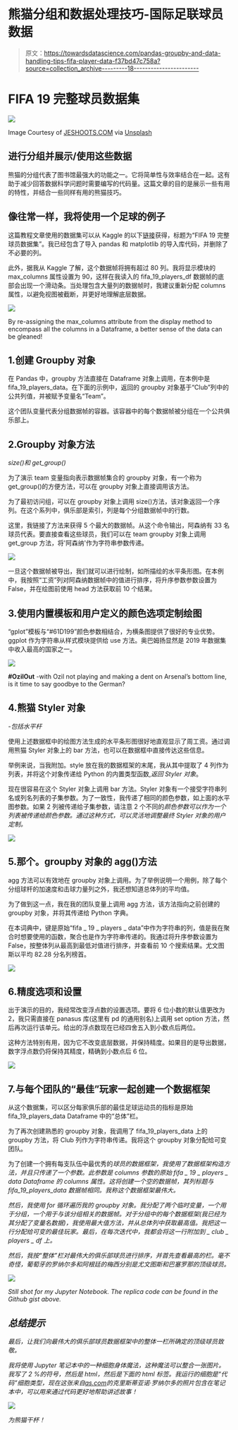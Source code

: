 # 熊猫分组和数据处理技巧-国际足联球员数据

> 原文：<https://towardsdatascience.com/pandas-groupby-and-data-handling-tips-fifa-player-data-f37bd47c758a?source=collection_archive---------18----------------------->

# FIFA 19 完整球员数据集

![](img/a66a33a1d6bb727f679ecabe38cb3c3f.png)

Image Courtesy of [JESHOOTS.COM](https://unsplash.com/@jeshoots) via [Unsplash](https://unsplash.com/photos/eCktzGjC-iU)

## 进行分组并展示/使用这些数据

熊猫的分组代表了图书馆最强大的功能之一。它将简单性与效率结合在一起。这有助于减少回答数据科学问题时需要编写的代码量。这篇文章的目的是展示一些有用的特性，并结合一些同样有用的熊猫技巧。

## 像往常一样，我将使用一个足球的例子

这篇教程文章使用的数据集可以从 Kaggle 的以下[链接](https://www.kaggle.com/karangadiya/fifa19)获得，标题为“FIFA 19 完整球员数据集”。我已经包含了导入 pandas 和 matplotlib 的导入库代码，并删除了不必要的列。

此外，据我从 Kaggle 了解，这个数据帧将拥有超过 80 列。我将显示模块的 max_columns 属性设置为 90，这样在我读入的 fifa_19_players_df 数据帧的底部会出现一个滑动条。当处理包含大量列的数据帧时，我建议重新分配 columns 属性，以避免视图被截断，并更好地理解底层数据。

![](img/212cd96dd284cc823294bd2ff68d2c28.png)

By re-assigning the max_columns attribute from the display method to encompass all the columns in a Dataframe, a better sense of the data can be gleaned!

## 1.创建 Groupby 对象

在 Pandas 中，groupby 方法直接在 Dataframe 对象上调用，在本例中是 fifa_19_players_data。在下面的示例中，返回的 groupby 对象基于“Club”列中的公共列值，并被赋予变量名“Team”。

这个团队变量代表分组数据帧的容器。该容器中的每个数据帧被分组在一个公共俱乐部上。

## 2.Groupby 对象方法

*size()和 get_group()*

为了演示 team 变量指向表示数据帧集合的 groupby 对象，有一个称为 get_group()的方便方法，可以在 groupby 对象上直接调用该方法。

为了最初访问组，可以在 groupby 对象上调用 size()方法，该对象返回一个序列。在这个系列中，俱乐部是索引，列是每个分组数据帧中的行数。

这里，我链接了方法来获得 5 个最大的数据帧。从这个命令输出，阿森纳有 33 名球员代表。要直接查看这些球员，我们可以在 team groupby 对象上调用 get_group 方法，将'阿森纳'作为字符串参数传递。

![](img/4030cdfc6831ce19c0a9fd76d2e9fe11.png)

一旦这个数据帧被导出，我们就可以进行绘制，如所描绘的水平条形图。在本例中，我按照“工资”列对阿森纳数据帧中的值进行排序，将升序参数参数设置为 False，并在绘图前使用 head 方法获取前 10 个结果。

## 3.使用内置模板和用户定义的颜色选项定制绘图

“gplot”模板与“#61D199”颜色参数相结合，为横条图提供了很好的专业优势。ggplot 作为字符串从样式模块提供给 use 方法。奥巴姆扬显然是 2019 年数据集中收入最高的国家之一。

![](img/ffe154721be0d820b7652de9e23c80cd.png)

**#OzilOut** -with Ozil not playing and making a dent on Arsenal’s bottom line, is it time to say goodbye to the German?

## 4.熊猫 Styler 对象

*-包括水平杆*

使用上述数据框中的绘图方法生成的水平条形图很好地直观显示了周工资。通过调用熊猫 Styler 对象上的 bar 方法，也可以在数据框中直接传达这些信息。

举例来说，当我附加。style 放在我的数据框架的末尾，我从其中提取了 4 列作为列表，并将这个对象传递给 Python 的内置类型函数,*返回 Styler 对象*。

现在很容易在这个 Styler 对象上调用 bar 方法。Styler 对象有一个接受字符串列名或列名列表的子集参数。为了一致性，我传递了相同的颜色参数，如上面的水平图参数。如果 2 列被传递给子集参数，请注意 2 个不同的*颜色参数可以作为一个列表被传递给颜色参数。通过这种方式，可以灵活地调整最终 Styler 对象的用户定制。*

![](img/8f0e92ab18c142cbd1698829d8f605d7.png)

## 5.那个。groupby 对象的 agg()方法

agg 方法可以有效地在 groupby 对象上调用。为了举例说明一个用例，除了每个分组球杆的加速度和击球力量列之外，我还想知道总体列的平均值。

为了做到这一点，我在我的团队变量上调用 agg 方法，该方法指向之前创建的 groupby 对象，并将其传递给 Python 字典。

在本词典中，键是原始“fifa _ 19 _ players _ data”中作为字符串的列，值是我在聚合时想要使用的函数，聚合也是作为字符串传递的。我通过将升序参数设置为 False，按整体列从最高到最低对值进行排序，并查看前 10 个搜索结果。尤文图斯以平均 82.28 分名列榜首。

![](img/b465fdd291d8a349b6da43b54da010e5.png)

## 6.精度选项和设置

出于演示的目的，我经常改变浮点数的设置选项。要将 6 位小数的默认值更改为 2，我只需直接在 panasus 库(这里有 pd 的通用别名)上调用 set option 方法，然后再次运行该单元。给出的浮点数现在已经四舍五入到小数点后两位。

这种方法特别有用，因为它不改变底层数据，并保持精度。如果目的是导出数据，数字浮点数仍将保持其精度，精确到小数点后 6 位。

![](img/ea56d51629cf23af63aa76b3ab46cbb1.png)

## 7.与每个团队的“最佳”玩家一起创建一个数据框架

从这个数据集，可以区分每家俱乐部的最佳足球运动员的指标是原始 fifa_19_players_data Dataframe 中的“总体”栏。

为了再次创建熟悉的 groupby 对象，我调用了 fifa_19_players_data 上的 groupby 方法，将 Club 列作为字符串传递。我将这个 groupby 对象分配给可变团队。

为了创建一个拥有每支队伍中最优秀的*球员的数据框架，我使用了数据框架构造方法，并且只传递了一个参数。此参数是 columns 参数的原始 fifa _ 19 _ players _ data Dataframe 的 columns 属性。这将创建一个空的数据帧，其列标题与 fifa_19_players_data 数据帧相同。我称这个数据框架最伟大。*

*然后，我使用 for 循环遍历我的 groupby 对象。我分配了两个临时变量，一个用于分组，一个用于与该分组相关的数据帧。对于分组中的每个数据框架(我已经为其分配了变量名数据)，我使用最大值方法，并从总体列中获取最高值。我把这一行分配给可变的最佳玩家。最后，在每次迭代中，我都会将这一行附加到 _ club _ players _ df 上。*

*然后，我按“整体”栏对最伟大的俱乐部球员进行排序，并首先查看最高的栏。毫不奇怪，葡萄牙的罗纳尔多和阿根廷的梅西分别是尤文图斯和巴塞罗那的顶级球员。*

*![](img/394c024f15a22ac449958ab2f9294954.png)*

*Still shot for my Jupyter Notebook. The replica code can be found in the Github gist above.*

## *总结提示*

*最后，让我们向最伟大的俱乐部球员数据框架中的整体一栏所确定的顶级球员致敬。*

*我将使用 Jupyter 笔记本中的一种细胞身体魔法，这种魔法可以整合一张图片。我写了 2 %的符号，然后是 html，然后是下面的 html 标签。我运行的细胞是“代码”细胞类型，现在这张来自[as.com](https://en.as.com/en/2019/10/15/football/1571134437_699111.html)的克里斯蒂亚诺·罗纳尔多的照片包含在笔记本中，可以用来通过代码更好地帮助讲述故事！*

*![](img/d8f0360fd49fb56c62fb4fe58903639e.png)*

*为熊猫干杯！*